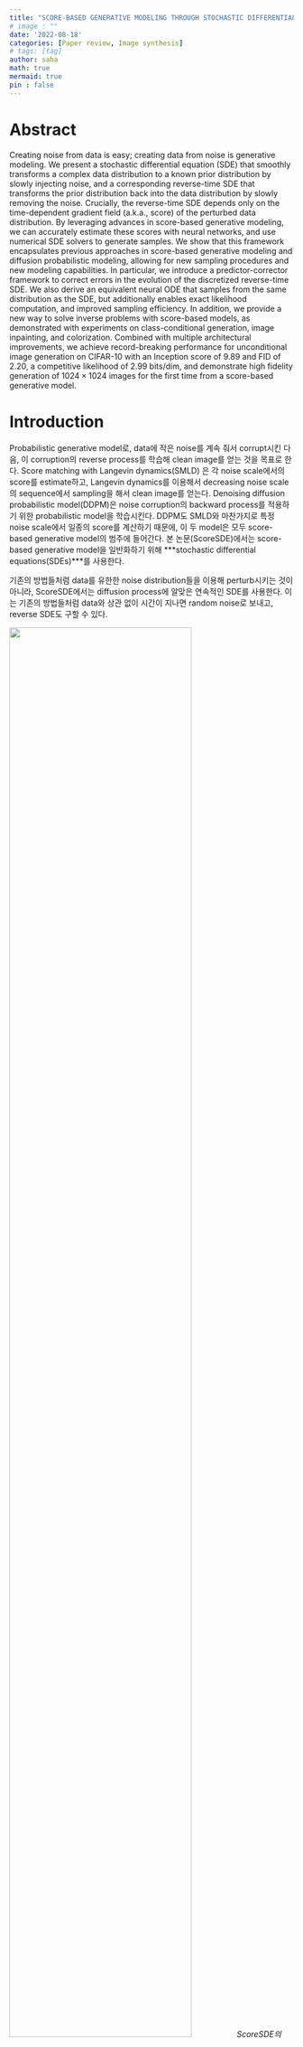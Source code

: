 ```yaml
---
title: "SCORE-BASED GENERATIVE MODELING THROUGH STOCHASTIC DIFFERENTIAL EQUATIONS"
# image : ""
date: '2022-08-18'
categories: [Paper review, Image synthesis]
# tags: [tag] 
author: saha
math: true
mermaid: true
pin : false
---
```


# Abstract

Creating noise from data is easy; creating data from noise is generative modeling. We present a stochastic differential equation (SDE) that smoothly transforms a complex data distribution to a known prior distribution by slowly injecting noise, and a corresponding reverse-time SDE that transforms the prior distribution back into the data distribution by slowly removing the noise. Crucially, the reverse-time SDE depends only on the time-dependent gradient field (a.k.a., score) of the perturbed data distribution. By leveraging advances in score-based generative modeling, we can accurately estimate these scores with neural networks, and use numerical SDE solvers to generate samples. We show that this framework encapsulates previous approaches in score-based generative modeling and diffusion probabilistic modeling, allowing for new sampling procedures and new modeling capabilities. In particular, we introduce a predictor-corrector framework to correct errors in the evolution of the discretized reverse-time SDE. We also derive an equivalent neural ODE that samples from the same distribution as the SDE, but additionally enables exact likelihood computation, and improved sampling efficiency. In addition, we provide a new way to solve inverse problems with score-based models, as demonstrated with experiments on class-conditional generation, image inpainting, and colorization. Combined with multiple architectural improvements, we achieve record-breaking performance for unconditional image generation on CIFAR-10 with an Inception score of 9.89 and FID of 2.20, a competitive likelihood of 2.99 bits/dim, and demonstrate high fidelity generation of $1024 \times 1024$ images for the first time from a score-based generative model.

# Introduction

Probabilistic generative model로, data에 작은 noise를 계속 줘서 corrupt시킨 다음, 이 corruption의 reverse process를 학습해 clean image를 얻는 것을 목표로 한다. Score matching with Langevin dynamics(SMLD) 은 각 noise scale에서의 score를 estimate하고, Langevin dynamics를 이용해서 decreasing noise scale의 sequence에서 sampling을 해서 clean image를 얻는다. Denoising diffusion probabilistic model(DDPM)은 noise corruption의 backward process를 적용하기 위한 probabilistic model을 학습시킨다. DDPM도 SMLD와 마찬가지로 특정 noise scale에서 일종의 score를 계산하기 때문에, 이 두 model은 모두 score-based generative model의 범주에 들어간다. 본 논문(ScoreSDE)에서는 score-based generative model을 일반화하기 위해 ***stochastic differential equations(SDEs)***를 사용한다. 

기존의 방법들처럼 data를 유한한 noise distribution들을 이용해 perturb시키는 것이 아니라, ScoreSDE에서는 diffusion process에 알맞은 연속적인 SDE를 사용한다. 이는 기존의 방법들처럼 data와 상관 없이 시간이 지나면 random noise로 보내고, reverse SDE도 구할 수 있다. 


<img src="/assets/images/ScoreSDE_1.png" width="80%" height="80%">*ScoreSDE의 key idea.*

추가적으로, 적절한 SDE를 선택하면 SMLD와 DDPM도 ScoreSDE에 포함될 수 있고, 더 좋은 architecture과 sampling algorithm을 이용해 기존의 연구들보다 더 좋은 결과를 얻을 수 있었다고 한다. 

# Background

## Denoising score matching with Langevin Dynamics(SMLD)

Data distribution $p_{data}$에 대해, perturbation kernel $p_\sigma(\tilde{\mathbf{x}}\|\mathbf{x}) := \mathcal{N}(\tilde{\mathbf{x}};\mathbf{x},\sigma^2 \mathbf{I})$, noise scale distribution $p_\sigma(\tilde{\mathbf{x}}) := \int p_{data}(\mathbf{x})p_\sigma(\tilde{\mathbf{x}}\|\mathbf{x})d\mathbf{x}$를 정의할 수 있다. 이는 noise scale의 sequence $\sigma_{min} = \sigma_1 < \sigma_2 < ... < \sigma_N = \sigma_{max}$에 따라 결정되는데, $\sigma_{min}$은 $p_{\sigma_{min}}(\mathbf{x}) \approx p_{data}(\mathbf{x})$ 을 만족할 정도로 작은 값이고, $\sigma_{max}$는 $p_{\sigma_{max}}(\mathbf{x}) \approx \mathcal{N}(\mathbf{x};\mathbf{0},\sigma_{max}^2 \mathbf{I})$를 만족할 정도로 크다. 학습은 Noise Conditional Score Network(NCSN) $\mathbf{s}_\theta(\mathbf{x}, \sigma)$를 다음과 같이 weighted sum of denoising score matching을 이용해 학습시켰다(\ref{eq1}).

---

$$
\mathbf{\theta}^\star = \underset{\mathbf{\theta}}{\text{argmin}} \sum_{i=1}^N \sigma_i^2 \mathbb{E}_{p_{data}(\mathbf{x})} \mathbb{E}_{p_{\sigma_i}(\tilde{\mathbf{x}}|\mathbf{x})} || \mathbf{s}_{\mathbf{\theta}}(\tilde{\mathbf{x}}, \sigma_i) - \nabla_{\tilde{\mathbf{x}}} \log p_{\sigma_i}(\tilde{\mathbf{x}} | \mathbf{x}) ||^2_2 \label{eq1} \tag{1}
$$

---

충분한 양의 data와 model capacity가 주어진다면, optimal score-based model $\mathbf{s}_{\mathbf{\theta}^\star}(\mathbf{x}, \sigma)$는 $\nabla _{\mathbf{x}} \log p _{\sigma}(\mathbf{x})$ 와 거의 모든 부분에서 일치하게 될 것이다. Sampling 단계에서는 Langevin MCMC를 $M$번 시행에서 $p _{\sigma_i}(\mathbf{x})$를 sequential하게 얻었다(\ref{eq2}).

---

$$
\mathbf{x}_i^m = \mathbf{x}_i^{m-1} + \epsilon_i \mathbf{s}_{\mathbf{\theta}^\star}(\mathbf{x}_i^{m-1}, \sigma_i) + \sqrt{2\epsilon_i}\mathbf{z}_i^m, \quad m = 1,2,..., M \label{eq2} \tag{2}
$$

---

이때 $\epsilon_i>0$는 step size이고, $\mathbf{z}_i^m$는 standard normal이다. 

## Denoising Diffusion Probabilistic Models(DDPM)

Data distribution $p_{data}$에 대해, discrete Markov chain $(\mathbf{x}_0, \mathbf{x}_1, ..., \mathbf{x}_N)$을 $p(\mathbf{x} _i \| \mathbf{x} _{i-1}) = \mathcal{N}(\mathbf{x} _i;\sqrt{1-\beta _i}\mathbf{x} _{i-1}, \beta _i\mathbf{I})$ 의 형태로 정의하고, 결과적으로 $p _{\alpha _i}(\mathbf{x}_i \| \mathbf{x}_0) = \mathcal{N}(\mathbf{x} _i;\sqrt{\alpha _i}\mathbf{x} _{i-1}, (1 - \alpha _i)\mathbf{I})$ 가 된다. 이때 $\beta _i$는 corruption을 위한 0과 1 사이의 schedule이고, $\alpha _i = \prod _{j=1} ^i (1 - \beta _j)$ 이다. SMLD와 비슷하게 $p _{\alpha _i}(\tilde{\mathbf{x}}) := \int p _{data}(\mathbf{x})p _{\alpha _i}(\tilde{\mathbf{x}}\|\mathbf{x})d\mathbf{x}$로 쓸 수 있고, Markov chain 의 reverse direction을 $p _\mathbf{\theta}(\mathbf{x} _{i-1} \| \mathbf{x} _{i}) = \mathcal{N} (\mathbf{x} _{i-1} ; \frac{1}{\sqrt{1-\beta _i}}(\mathbf{x} _{i} + \beta _i \mathbf{s} _\mathbf{\theta} (\mathbf{x} _{i}, i)), \beta _i \mathbf{I})$ 로 reparameterize 할 수 있다. 학습은 evidence lower bound(ELBO) loss를 이용해 진행된다(\ref{eq3}).

---

$$
\mathbf{\theta}^\star = \underset{\mathbf{\theta}}{\text{argmin}} \sum_{i=1}^N (1 - \alpha_i) \mathbb{E}_{p_{data}(\mathbf{x})} \mathbb{E}_{p_{\alpha_i}(\tilde{\mathbf{x}}|\mathbf{x})} || \mathbf{s}_{\mathbf{\theta}}(\tilde{\mathbf{x}}, i) - \nabla_{\tilde{\mathbf{x}}} \log p_{\alpha_i}(\tilde{\mathbf{x}} | \mathbf{x}) ||^2_2 \label{eq3} \tag{3}
$$

---

Sampling은 $\mathbf{x}_N \sim \mathcal{N}(\mathbf{0}, \mathbf{I})$에서 부터 reverse Markov chain을 이용해 진행된다(\ref{eq4}).

---

$$
\mathbf{x}_{i-1} = \frac{1}{\sqrt{1-\beta_i}}(\mathbf{x}_{i} + \beta_i \mathbf{s}_{\mathbf{\theta}^\star}(\mathbf{x}_i,i)) + \sqrt{\beta_i} \mathbf{z}_i, \quad i = N, N-1, ..., 1 \label{eq4} \tag{4}
$$

---

전체적으로 SMLD와 비슷한 느낌으로 진행되는 것을 알 수 있다. 

# Score-Based Generative Modeling with SDEs

## Perturbing Data with SDEs

ScoreSDE의 목적은 data distribution $p_0$와 prior distribution $p_T$에 대해, continuous time variable $t \in [0,T]$로 indexing이 가능하고 $\mathbf{x}(0) \sim p_0$, $\mathbf{x}(T) \sim p_T$를 만족하는 diffusion process $[\mathbf{x}(t)]_ {t=0}^ T$를 construct 하는 것이다. 이는 일반인 SDE의 solution을 이용해서 modeling 할 수 있다(\ref{eq5}).

---

$$
\text{d}\mathbf{x} = \mathbf{f}(\mathbf{x},t) \text{d}t + g(t)\text{d}\mathbf{w} \label{eq5} \tag{5}
$$

---

이때 $\mathbf{w}$는 standard Wiener process(Brownian motion), $\mathbf{f} : \mathbb{R}^d \rightarrow \mathbb{R}^d$는 $\mathbf{x}(t)$의 drift coefficient, $\mathbf{g} : \mathbb{R} \rightarrow \mathbb{R}$은 $\mathbf{x}(t)$의 diffusion coefficient이다. 추가적으로, $\mathbf{x}(t)$의 probability density를 $p _t(\mathbf{x})$로, $\mathbf{x}(s)$에서 $\mathbf{x}(t)$로 가는 transition kernel을 $p _{st}(\mathbf{x}(t) \| \mathbf{x}(s))$로 정의한다. 이때 $p _T$는 $p _0$에 대한 아무런 정보도 담고 있지 않은 distribution(예를 들면 Gaussian)으로 설정된다. 

## Generating Samples by Reversing the SDE

Sampling은 [Reverse-time diffusion equation models](https://www.sciencedirect.com/science/article/pii/0304414982900515)에 의거한 reverse-time SDE를 이용해 실행할 수 있다(\ref{eq6}).

---

$$
\text{d}\mathbf{x} = [\mathbf{f}(\mathbf{x},t) - g(t)^2 \nabla_{\mathbf{x}}\log p_t(\mathbf{x})]\text{d}t + g(t)\text{d}\bar{\mathbf{w}} \label{eq6} \tag{6}
$$

---

이때 $\bar{\mathbf{w}}$는 $\mathbf{w}$과 마찬가지로 standard Wiener process이다. 

## Estimating Scores for the SDE

$\nabla_{\mathbf{x}}\log p_t(\mathbf{x})$ 를 estimate하기 위해, time-dependent score-based model $\mathbf{s} _\mathbf{\theta} (\mathbf{x}, t)$를 학습시킨다. 이는 equation\ref{eq1} \ref{eq3}의 일반화된 형태이다(\ref{eq7}).

---

$$
\mathbf{\theta}^\star = \underset{\mathbf{\theta}}{\text{argmin}} \mathbb{E}_t \left( \lambda_t \mathbb{E}_{\mathbf{x}(0)} \mathbb{E}_{\mathbf{x}(t)|\mathbf{x}(0)} || \mathbf{s}_{\mathbf{\theta}}(\mathbf{x}(t), t) - \nabla_{\mathbf{x}(t)} \log p_{0t}(\mathbf{x}(t) | \mathbf{x}(0)) ||^2_2 \right) \label{eq7} \tag{7}
$$

---

이때 $\lambda : [0,T] \rightarrow \mathbb{R} _{>0}$는 positive weighting function이고, $\mathbf{x}(0) \sim p _0(\mathbf{x})$, $\mathbf{x}(t) \sim p _{0t}(\mathbf{x}(t) \| \mathbf{x}(0))$이다. SMLD와 DDPM의 경우에는, $\lambda \propto 1/\mathbb{E}[\|\| \nabla _{\mathbf{x}(t)} \log p _{0t} (\mathbf{x}(t) \| \mathbf{x}(0)) \|\| ^2 _2]$ 으로 설정되었다. 

Equation \ref{eq7}를 풀려면 transition kernel $p _{0t}(\mathbf{x}(t) \| \mathbf{x}(0))$에 대한 정보가 있어야 한다. $\mathbf{f}$가 affine한 경우에 transition kernel은 항상 Gaussian이 되며, mean과 variance는 존재하는 여러 방법들을 이용해 구할 수 있다고 한다. 더 일반적인 경우는 **Kolmogorov's forward equation**를 풀면 된다고 한다. 

## Modeling SMLD, DDPM using ScoreSDE

$N$개의 noise scale을 사용할 때, SMLD의 각 perturbation kernel $p _{\sigma _i}(\mathbf{x} \| \mathbf{x} _0)$는 다음과 같이 쓸 수 있다(\ref{eq8}).

---

$$
\mathbf{x}_i = \mathbf{x}_{i-1} + \sqrt{\sigma_i^2 - \sigma_{i-1}^2} \mathbf{z}_{i-1}, \quad i = 1,2,..., N \label{eq8} \tag{8}
$$

---

이때 $N \rightarrow \infty$가 되면, $\sigma _i$는 함수 $\sigma(t)$가 되고, $\mathbf{z} _i$는 $\mathbf{z}(t)$, Markov chain $\mathbf{x} _i$는 continuous stochastic process $\mathbf{x}(t)$가 된다. $\mathbf{x}(t)$는 다음 SDE를 이용해서 쓸 수 있다(\ref{eq9}).

---

$$
\text{d}\mathbf{x} = \sqrt{\frac{\text{d}[\sigma^2(t)]}{\text{d}t}} \text{d} \mathbf{w} \label{eq9} \tag{9}
$$

---

이와 마찬가지로 DDPM도 각 perturbation kernel 을 다음과 같이 쓸 수 있다(\ref{eq10}).

---

$$
\mathbf{x}_i = \sqrt{1-\beta_i} \mathbf{x}_{i-1} + \sqrt{\beta_i} \mathbf{z}_{i-1}, \quad i = 1,2,..., N \label{eq10} \tag{10}
$$

---

$N \rightarrow \infty$가 되면, 이 역시 다음 SDE를 이용해서 쓸 수 있다(\ref{eq11}).

---

$$
\text{d}\mathbf{x} = -\frac{1}{2} \beta(t)\mathbf{x} \text{d}t + \sqrt{\beta(t)} \text{d}\mathbf{w} \label{eq11} \tag{11}
$$

---

더 자세한 사항은 [ScoreSDE 논문](https://arxiv.org/abs/2011.13456)의 ***Appendix B***를 참고하길 바란다. 

# Solving the Reverse SDE

***내용이 정말 방대하다. [ScoreSDE 논문](https://arxiv.org/abs/2011.13456)을 참고하는 것이 좋을 것 같다.***

# Controllable Generation

ScoreSDE의 framework은 $p _0$에서 data sample을 만들어내는 것 뿐만 아니라, $p _t(\mathbf{y} \| \mathbf{x}(t))$를 알고있다면 $p _0(\mathbf{x}(0) \| \mathbf{y})$에서도 data sample을 만들어낼 수 있다. 이는 다음 reverse-time SDE를 풀면 얻을 수 있다(\ref{eq12}). 

---

$$
\text{d}\mathbf{x} = \left\{ \mathbf{f}(\mathbf{x},t) - g(t)^2[\nabla _\mathbf{x} \log p_t(\mathbf{x}) + \nabla_{\mathbf{x}} \log p_t (\mathbf{y} | \mathbf{x})] \right\} \text{d}t + g(t)\text{d}\bar{\mathbf{w}} \label{eq12} \tag{12}
$$

---

# Result

자세한 사항은 [ScoreSDE 논문](https://arxiv.org/abs/2011.13456)의 를 참고하길 바란다.

<img src="/assets/images/ScoreSDE_2.png" width="100%" height="100%">*Class-conditional samples(왼쪽)와 inpainting, colorization같은 image-to-image task(오른쪽)에 모두 좋은 성능을 보인다.*



# Conclusion

We presented a framework for score-based generative modeling based on SDEs. Our work enables a
better understanding of existing approaches, new sampling algorithms, exact likelihood computation,
uniquely identifiable encoding, latent code manipulation, and brings new conditional generation
abilities to the family of score-based generative models.
While our proposed sampling approaches improve results and enable more efficient sampling, they
remain slower at sampling than GANs (Goodfellow et al., 2014) on the same datasets. Identifying
ways of combining the stable learning of score-based generative models with the fast sampling of
implicit models like GANs remains an important research direction. Additionally, the breadth of
samplers one can use when given access to score functions introduces a number of hyper-parameters.
Future work would benefit from improved methods to automatically select and tune these hyperparameters,
as well as more extensive investigation on the merits and limitations of various samplers.
